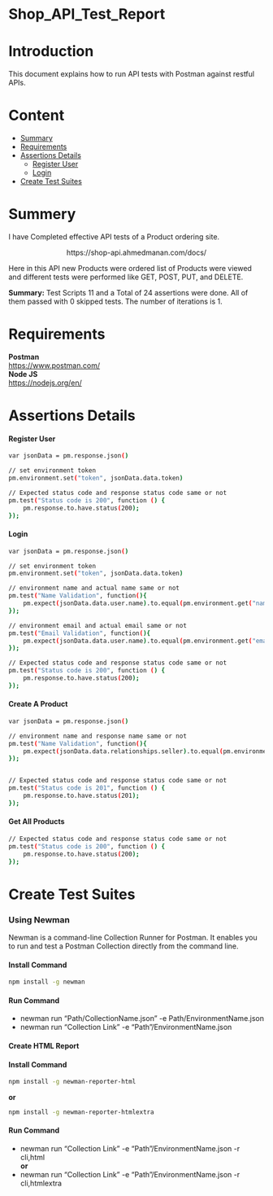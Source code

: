 # Shop_API_Test_Report
# Introduction
This document explains how to run API tests with Postman against restful APIs.    
# Content  
- [Summary](summary)      
- [Requirements](https://github.com/musthafiz/API-Testing#requirements)      
- [Assertions Details](assertions-details)   
  - [Register User](register-user)   
  - [Login](login)   
- [Create Test Suites](create-test-suites)      
      

# Summery    
I have Completed effective API tests of a Product ordering site.       
<p align="center">
https://shop-api.ahmedmanan.com/docs/   
</p>
 

Here in this API new Products were ordered list of Products were viewed and different tests were performed like GET, POST, PUT, and DELETE.

**Summary:** Test Scripts 11 and a Total of 24 assertions were done. All of them passed with 0 skipped tests. The number of iterations is 1.



# Requirements   
**Postman**   
https://www.postman.com/   
**Node JS**   
https://nodejs.org/en/    

# Assertions Details    
#### Register User         
```bash
var jsonData = pm.response.json()

// set environment token
pm.environment.set("token", jsonData.data.token)

// Expected status code and response status code same or not
pm.test("Status code is 200", function () {
    pm.response.to.have.status(200);
});
```
#### Login    
```bash   
var jsonData = pm.response.json()

// set environment token
pm.environment.set("token", jsonData.data.token)

// environment name and actual name same or not
pm.test("Name Validation", function(){
    pm.expect(jsonData.data.user.name).to.equal(pm.environment.get("name"));
});

// environment email and actual email same or not
pm.test("Email Validation", function(){
    pm.expect(jsonData.data.user.name).to.equal(pm.environment.get("email"));
});

// Expected status code and response status code same or not
pm.test("Status code is 200", function () {
    pm.response.to.have.status(200);
});
```
#### Create A Product    
```bash   
var jsonData = pm.response.json()

// environment name and response name same or not
pm.test("Name Validation", function(){
    pm.expect(jsonData.data.relationships.seller).to.equal(pm.environment.get("name"));
});


// Expected status code and response status code same or not
pm.test("Status code is 201", function () {
    pm.response.to.have.status(201);
});
```
#### Get All Products    
```bash   
// Expected status code and response status code same or not
pm.test("Status code is 200", function () {
    pm.response.to.have.status(200);
});
```  

# Create Test Suites   

### Using Newman   


  Newman is a command-line Collection Runner for Postman. It enables you to run and test a Postman Collection directly from the command line.
#### Install Command    
```bash
npm install -g newman    
```
#### Run Command    
- newman run “Path/CollectionName.json” -e Path/EnvironmentName.json
- newman run “Collection Link” -e “Path”/EnvironmentName.json    

#### Create HTML Report  
 
#### Install Command      
```bash
npm install -g newman-reporter-html
```
**or**   
```bash
npm install -g newman-reporter-htmlextra    
```
#### Run Command      
- newman run “Collection Link” -e “Path”/EnvironmentName.json -r cli,html    
**or**    
- newman run “Collection Link” -e “Path”/EnvironmentName.json -r cli,htmlextra    
